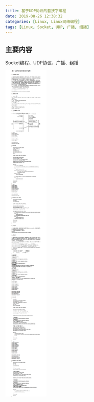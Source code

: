 ```yaml
---
title: 基于UDP协议的套接字编程
date: 2019-08-26 12:38:32
categories: [Linux, Linux网络编程]
tags: [Linux, Socket, UDP, 广播, 组播]
---
```


## 主要内容
Socket编程、UDP协议、广播、组播
<!-- more -->
![基于UDP协议的套接字编程.png](2019-08-26-基于UDP协议的套接字编程/基于UDP协议的套接字编程.png)
